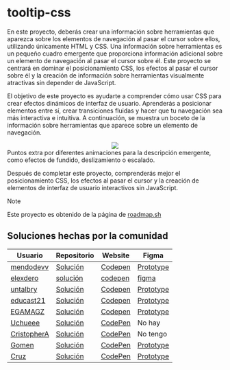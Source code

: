 # tooltip-css
En este proyecto, deberás crear una información sobre herramientas que aparezca sobre los elementos de navegación al pasar el cursor sobre ellos, utilizando únicamente HTML y CSS. Una información sobre herramientas es un pequeño cuadro emergente que proporciona información adicional sobre un elemento de navegación al pasar el cursor sobre él. Este proyecto se centrará en dominar el posicionamiento CSS, los efectos al pasar el cursor sobre él y la creación de información sobre herramientas visualmente atractivas sin depender de JavaScript.

El objetivo de este proyecto es ayudarte a comprender cómo usar CSS para crear efectos dinámicos de interfaz de usuario. Aprenderás a posicionar elementos entre sí, crear transiciones fluidas y hacer que tu navegación sea más interactiva e intuitiva. A continuación, se muestra un boceto de la información sobre herramientas que aparece sobre un elemento de navegación.

<div align="center">
  <img src="https://github.com/user-attachments/assets/cf06ca8e-fd33-4eef-8055-83a47eef605a">
</div>
Puntos extra por diferentes animaciones para la descripción emergente, como efectos de fundido, deslizamiento o escalado.


Después de completar este proyecto, comprenderás mejor el posicionamiento CSS, los efectos al pasar el cursor y la creación de elementos de interfaz de usuario interactivos sin JavaScript.

> [!NOTE]
> Este proyecto es obtenido de la página de <a href="https://roadmap.sh/projects/tooltip-ui">roadmap.sh</a>

## Soluciones hechas por la comunidad
|Usuario|Repositorio| Website | Figma|
|-------|-----------|---------|------|
|<a href="https://github.com/mendodevv">mendodevv</a>|<a href="https://github.com/mendodevv/tooltip-css">Solución</a>| <a href="https://codepen.io/mendodev/pen/wBvOXNX">Codepen</a>| <a href="https://www.figma.com/design/7nHk6KF7Gyk6leNtLxw0HF/tooltip-css-mendodev?node-id=13-102&t=ExQqD7lFDPDr7bQu-1">Prototype</a>|
|<a href="https://github.com/elexdero">elexdero</a>|<a href="https://github.com/elexdero/tooltip-css">solución</a>|<a href="https://codepen.io/elexdero/pen/wBvNYKP">codepen</a>|<a href="https://www.figma.com/proto/hvvF9G5XSkfOQlVAkhmiva/Tooltip-UI?node-id=32-3&t=cblmchNRYY3BDncX-1&scaling=scale-down&content-scaling=fixed&page-id=32%3A2&starting-point-node-id=32%3A3">figma<a/>|
|<a href="https://github.com/untalbry">untalbry</a>|<a href="https://github.com/untalbry/tooltip-css">Solución</a>| <a href="https://codepen.io/untalbry/pen/OPJBKjz">Codepen</a>| <a href="https://www.figma.com/proto/hvvF9G5XSkfOQlVAkhmiva/Tooltip-UI?page-id=0%3A1&node-id=68-310&viewport=48%2C414%2C0.79&t=WIlkJHZB7SZ5Gdlc-1&scaling=scale-down&content-scaling=fixed&starting-point-node-id=68%3A310">Prototype</a>|
|<a href="https://github.com/educast21">educast21</a>|<a href="https://github.com/educast21/tooltip-css/tree/EduCastillo">Solución</a>| <a href="https://codepen.io/educast21/pen/KwKEopL">Codepen</a>| <a href="https://www.figma.com/proto/hvvF9G5XSkfOQlVAkhmiva/Tooltip-UI?page-id=225%3A2&node-id=225-27&p=f&viewport=1194%2C806%2C0.52&t=5rYa39wDlLSfFxE2-1&scaling=scale-down&content-scaling=fixed&starting-point-node-id=225%3A27">Prototype</a>|
|<a href="https://github.com/EGAMAGZ">EGAMAGZ</a>|<a href="https://github.com/EGAMAGZ/tooltip-css">Solución</a>| <a href="https://codepen.io/EGAMAGZ/pen/WbNmyQX">Codepen</a>|<a href="https://www.figma.com/design/hvvF9G5XSkfOQlVAkhmiva/Tooltip-UI?node-id=24-4&p=f&t=rNfcKG9duc8zh5XU-0">Prototype</a>|
|<a href="https://github.com/Uxue404">Uchueee</a>|<a href="https://github.com/Uxue404/tooltip-css">Solución</a>| <a href="https://codepen.io/Uxue404/pen/ByabVPY">CodePen</a>|No hay|
|<a href="https://github.com/Keikunsho">CristopherA</a>|<a href="https://github.com/Keikunsho/tooltip-css">Solución</a>| <a href="https://codepen.io/keikunsho/pen/YPzgoaa">CodePen</a>|No tengo|
|<a href="https://github.com/Leviakc">Gomen</a>|<a href="https://github.com/Leviakc/tooltip-css">Solución</a>| <a href="https://codepen.io/leviakc/pen/ByabXQa">CodePen</a>|<a href="https://www.figma.com/design/hvvF9G5XSkfOQlVAkhmiva/Tooltip-UI?node-id=591-3">Prototype</a>|
|<a href="https://github.com/Rssstone">Cruz</a>|<a href="https://github.com/Rssstone/tooltip-css">Solución</a>| <a href="https://codepen.io/Rssstone/pen/qEBveoQ">CodePen</a>|<a href="https://www.figma.com/proto/hvvF9G5XSkfOQlVAkhmiva/Tooltip-UI?node-id=170-36&starting-point-node-id=170%3A36&t=Mh7V37NRt1yy6cph-1">Prototype</a>|
